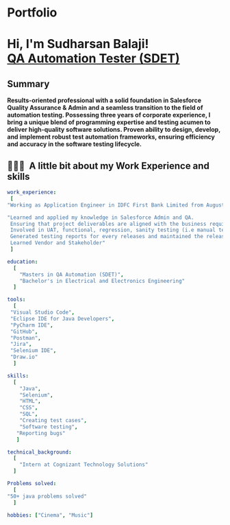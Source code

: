 # Portfolio
<h1>Hi, I'm Sudharsan Balaji! <br/><a href="https://github.com/joshmadakor1">QA Automation Tester (SDET)</a></h1>

<h2>Summary</h2>
    <b>Results-oriented professional with a solid foundation in Salesforce Quality Assurance & Admin and a seamless transition to the field of automation testing. Possessing three years of corporate experience, I bring a unique blend of programming expertise and testing acumen to deliver high-quality software solutions. Proven ability to design, develop, and implement robust test automation frameworks, ensuring efficiency and accuracy in the software testing lifecycle.</b>

<h2> 👨🏻‍💻 &nbsp;A little bit about my Work Experience and skills</h2>

```yaml
work_experience:
 [
"Working as Application Engineer in IDFC First Bank Limited from August 2022 (24 months)"

"Learned and applied my knowledge in Salesforce Admin and QA.
 Ensuring that project deliverables are aligned with the business requirements.
 Involved in UAT, functional, regression, sanity testing (i.e manual testing concepts) in different environments.
 Generated testing reports for every releases and maintained the release tracker
 Learned Vendor and Stakeholder"
 ]

education:
  [
    "Masters in QA Automation (SDET)",
    "Bachelor's in Electrical and Electronics Engineering"
  ]

tools:
  [
 "Visual Studio Code",
 "Eclipse IDE for Java Developers",
 "PyCharm IDE",
 "GitHub",
 "Postman",
 "Jira",
 "Selenium IDE",
 "Draw.io"
  ]

skills:
  [
    "Java",
    "Selenium",
    "HTML",
    "CSS",
    "SQL",
    "Creating test cases",
    "Software testing",
   "Reporting bugs"
   ]

technical_background:
  [
    "Intern at Cognizant Technology Solutions"
  ]

Problems solved:
  [
"50+ java problems solved"
  ]

hobbies: ["Cinema", "Music"]
```
